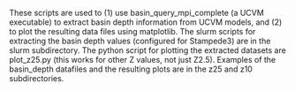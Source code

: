 These scripts are used to (1) use basin_query_mpi_complete (a UCVM executable) to extract basin depth information from UCVM models, and (2) to plot the resulting data files using matplotlib. 
The slurm scripts for extracting the basin depth values (configured for Stampede3) are in the slurm subdirectory.
The python script for plotting the extracted datasets are plot_z25.py (this works for other Z values, not just Z2.5).
Examples of the basin_depth datafiles and the resulting plots are in the z25 and z10 subdirectories.

